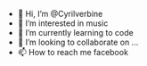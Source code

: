 - 👋 Hi, I’m @Cyrilverbine
- 👀 I’m interested in music
- 🌱 I’m currently learning to code
- 💞️ I’m looking to collaborate on ...
- 📫 How to reach me facebook

<!---
Cyrilverbine/Cyrilverbine is a ✨ special ✨ repository because its `README.md` (this file) appears on your GitHub profile.
You can click the Preview link to take a look at your changes.
--->
